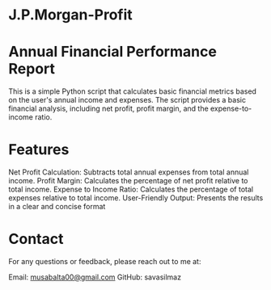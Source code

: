 # J.P.Morgan-Profit

# Annual Financial Performance Report
This is a simple Python script that calculates basic financial metrics based on the user's annual income and expenses. The script provides a basic financial analysis, including net profit, profit margin, and the expense-to-income ratio.

# Features
Net Profit Calculation: Subtracts total annual expenses from total annual income.
Profit Margin: Calculates the percentage of net profit relative to total income.
Expense to Income Ratio: Calculates the percentage of total expenses relative to total income.
User-Friendly Output: Presents the results in a clear and concise format

# Contact
For any questions or feedback, please reach out to me at:

Email: musabalta00@gmail.com
GitHub: savasilmaz
